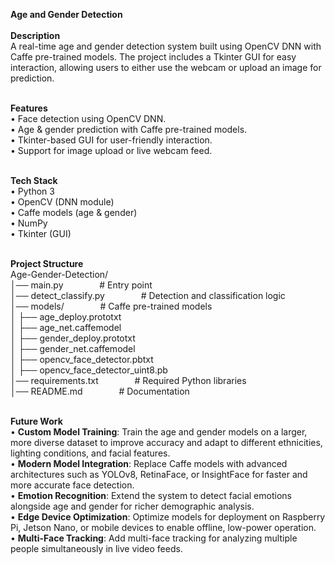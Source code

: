 **Age and Gender Detection** <br><br>
**Description** <br>
A real-time age and gender detection system built using OpenCV DNN with Caffe pre-trained models. The project includes a Tkinter GUI for easy interaction, allowing users to either use the webcam or upload an image for prediction. <br><br>

**Features** <br>
•	Face detection using OpenCV DNN. <br>
•	Age & gender prediction with Caffe pre-trained models. <br>
•	Tkinter-based GUI for user-friendly interaction. <br>
•	Support for image upload or live webcam feed. <br><br>

**Tech Stack** <br>
•	Python 3 <br>
•	OpenCV (DNN module) <br>
•	Caffe models (age & gender) <br>
•	NumPy <br>
•	Tkinter (GUI) <br><br>

**Project Structure** <br>
Age-Gender-Detection/ <br>
│── main.py                  &emsp; &emsp; &emsp; # Entry point <br>
│── detect_classify.py       &emsp; &emsp; &emsp; # Detection and classification logic <br>
│── models/                  &emsp; &emsp; &emsp; # Caffe pre-trained models <br>
│   ├── age_deploy.prototxt <br>
│   ├── age_net.caffemodel <br>
│   ├── gender_deploy.prototxt <br>
│   ├── gender_net.caffemodel <br>
│   ├── opencv_face_detector.pbtxt <br>
│   ├── opencv_face_detector_uint8.pb <br>
│── requirements.txt         &emsp; &emsp; &emsp; # Required Python libraries <br>
│── README.md                &emsp; &emsp; &emsp; # Documentation <br><br>


**Future Work** <br>
•	**Custom Model Training**: Train the age and gender models on a larger, more diverse dataset to improve accuracy and adapt to different ethnicities, lighting conditions, and facial features. <br>
•	**Modern Model Integration**: Replace Caffe models with advanced architectures such as YOLOv8, RetinaFace, or InsightFace for faster and more accurate face detection. <br>
•	**Emotion Recognition**: Extend the system to detect facial emotions alongside age and gender for richer demographic analysis. <br>
•	**Edge Device Optimization**: Optimize models for deployment on Raspberry Pi, Jetson Nano, or mobile devices to enable offline, low-power operation. <br>
•	**Multi-Face Tracking**: Add multi-face tracking for analyzing multiple people simultaneously in live video feeds. 
